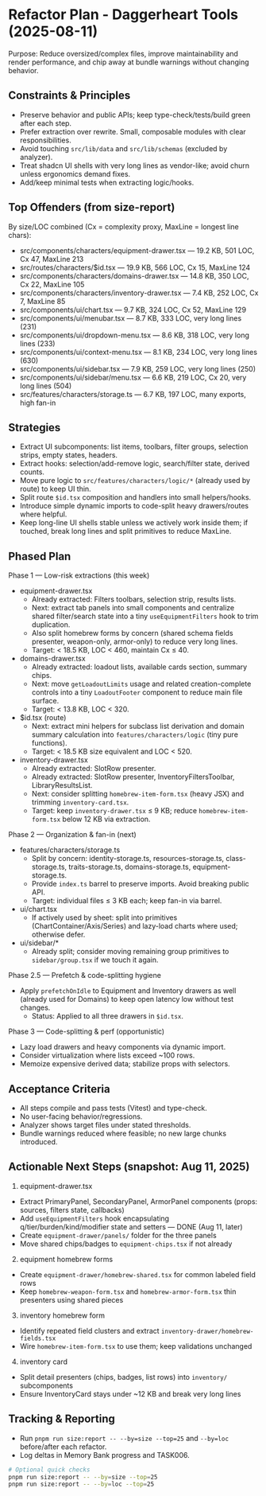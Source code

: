 # Refactor Plan - Daggerheart Tools (2025-08-11)

Purpose: Reduce oversized/complex files, improve maintainability and render performance, and chip away at bundle warnings without changing behavior.

## Constraints & Principles

- Preserve behavior and public APIs; keep type-check/tests/build green after each step.
- Prefer extraction over rewrite. Small, composable modules with clear responsibilities.
- Avoid touching `src/lib/data` and `src/lib/schemas` (excluded by analyzer).
- Treat shadcn UI shells with very long lines as vendor-like; avoid churn unless ergonomics demand fixes.
- Add/keep minimal tests when extracting logic/hooks.

## Top Offenders (from size-report)

By size/LOC combined (Cx = complexity proxy, MaxLine = longest line chars):

- src/components/characters/equipment-drawer.tsx — 19.2 KB, 501 LOC, Cx 47, MaxLine 213
- src/routes/characters/$id.tsx — 19.9 KB, 566 LOC, Cx 15, MaxLine 124
- src/components/characters/domains-drawer.tsx — 14.8 KB, 350 LOC, Cx 22, MaxLine 105
- src/components/characters/inventory-drawer.tsx — 7.4 KB, 252 LOC, Cx 7, MaxLine 85
- src/components/ui/chart.tsx — 9.7 KB, 324 LOC, Cx 52, MaxLine 129
- src/components/ui/menubar.tsx — 8.7 KB, 333 LOC, very long lines (231)
- src/components/ui/dropdown-menu.tsx — 8.6 KB, 318 LOC, very long lines (233)
- src/components/ui/context-menu.tsx — 8.1 KB, 234 LOC, very long lines (630)
- src/components/ui/sidebar.tsx — 7.9 KB, 259 LOC, very long lines (250)
- src/components/ui/sidebar/menu.tsx — 6.6 KB, 219 LOC, Cx 20, very long lines (504)
- src/features/characters/storage.ts — 6.7 KB, 197 LOC, many exports, high fan-in

## Strategies

- Extract UI subcomponents: list items, toolbars, filter groups, selection strips, empty states, headers.
- Extract hooks: selection/add-remove logic, search/filter state, derived counts.
- Move pure logic to `src/features/characters/logic/*` (already used by route) to keep UI thin.
- Split route `$id.tsx` composition and handlers into small helpers/hooks.
- Introduce simple dynamic imports to code-split heavy drawers/routes where helpful.
- Keep long-line UI shells stable unless we actively work inside them; if touched, break long lines and split primitives to reduce MaxLine.

## Phased Plan

Phase 1 — Low-risk extractions (this week)

- equipment-drawer.tsx
  - Already extracted: Filters toolbars, selection strip, results lists.
  - Next: extract tab panels into small components and centralize shared filter/search state into a tiny `useEquipmentFilters` hook to trim duplication.
  - Also split homebrew forms by concern (shared schema fields presenter, weapon-only, armor-only) to reduce very long lines.
  - Target: < 18.5 KB, LOC < 460, maintain Cx ≤ 40.
- domains-drawer.tsx
  - Already extracted: loadout lists, available cards section, summary chips.
  - Next: move `getLoadoutLimits` usage and related creation-complete controls into a tiny `LoadoutFooter` component to reduce main file surface.
  - Target: < 13.8 KB, LOC < 320.
- $id.tsx (route)
  - Next: extract mini helpers for subclass list derivation and domain summary calculation into `features/characters/logic` (tiny pure functions).
  - Target: < 18.5 KB size equivalent and LOC < 520.
- inventory-drawer.tsx
  - Already extracted: SlotRow presenter.
  - Already extracted: SlotRow presenter, InventoryFiltersToolbar, LibraryResultsList.
  - Next: consider splitting `homebrew-item-form.tsx` (heavy JSX) and trimming `inventory-card.tsx`.
  - Target: keep `inventory-drawer.tsx` ≤ 9 KB; reduce `homebrew-item-form.tsx` below 12 KB via extraction.

Phase 2 — Organization & fan-in (next)

- features/characters/storage.ts
  - Split by concern: identity-storage.ts, resources-storage.ts, class-storage.ts, traits-storage.ts, domains-storage.ts, equipment-storage.ts.
  - Provide `index.ts` barrel to preserve imports. Avoid breaking public API.
  - Target: individual files ≤ 3 KB each; keep fan-in via barrel.
- ui/chart.tsx
  - If actively used by sheet: split into primitives (ChartContainer/Axis/Series) and lazy-load charts where used; otherwise defer.
- ui/sidebar/\*
  - Already split; consider moving remaining group primitives to `sidebar/group.tsx` if we touch it again.

Phase 2.5 — Prefetch & code-splitting hygiene

- Apply `prefetchOnIdle` to Equipment and Inventory drawers as well (already used for Domains) to keep open latency low without test changes.
  - Status: Applied to all three drawers in `$id.tsx`.

Phase 3 — Code-splitting & perf (opportunistic)

- Lazy load drawers and heavy components via dynamic import.
- Consider virtualization where lists exceed ~100 rows.
- Memoize expensive derived data; stabilize props with selectors.

## Acceptance Criteria

- All steps compile and pass tests (Vitest) and type-check.
- No user-facing behavior/regressions.
- Analyzer shows target files under stated thresholds.
- Bundle warnings reduced where feasible; no new large chunks introduced.

## Actionable Next Steps (snapshot: Aug 11, 2025)

1. equipment-drawer.tsx

- Extract PrimaryPanel, SecondaryPanel, ArmorPanel components (props: sources, filters state, callbacks)
- Add `useEquipmentFilters` hook encapsulating q/tier/burden/kind/modifier state and setters — DONE (Aug 11, later)
- Create `equipment-drawer/panels/` folder for the three panels
- Move shared chips/badges to `equipment-chips.tsx` if not already

2. equipment homebrew forms

- Create `equipment-drawer/homebrew-shared.tsx` for common labeled field rows
- Keep `homebrew-weapon-form.tsx` and `homebrew-armor-form.tsx` thin presenters using shared pieces

3. inventory homebrew form

- Identify repeated field clusters and extract `inventory-drawer/homebrew-fields.tsx`
- Wire `homebrew-item-form.tsx` to use them; keep validations unchanged

4. inventory card

- Split detail presenters (chips, badges, list rows) into `inventory/` subcomponents
- Ensure InventoryCard stays under ~12 KB and break very long lines

## Tracking & Reporting

- Run `pnpm run size:report -- --by=size --top=25` and `--by=loc` before/after each refactor.
- Log deltas in Memory Bank progress and TASK006.

```sh
# Optional quick checks
pnpm run size:report -- --by=size --top=25
pnpm run size:report -- --by=loc --top=25
```
